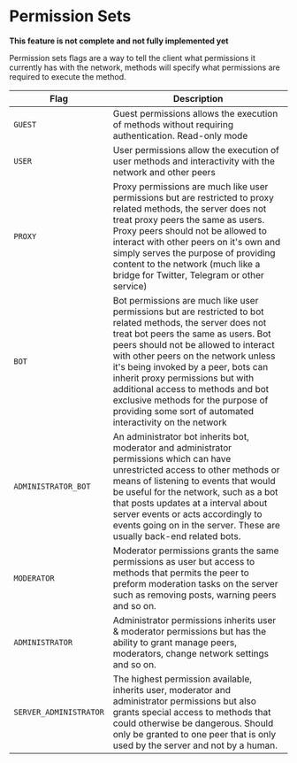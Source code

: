 # Permission Sets

**This feature is not complete and not fully implemented yet**

Permission sets flags are a way to tell the client what
permissions it currently has with the network, methods will
specify what permissions are required to execute the method.

| Flag                   | Description                                                                                                                                                                                                                                                                                                                                                                                                                                           |
|------------------------|-------------------------------------------------------------------------------------------------------------------------------------------------------------------------------------------------------------------------------------------------------------------------------------------------------------------------------------------------------------------------------------------------------------------------------------------------------|
| `GUEST`                | Guest permissions allows the execution of methods without requiring authentication. Read-only mode                                                                                                                                                                                                                                                                                                                                                    |
| `USER`                 | User permissions allow the execution of user methods and interactivity with the network and other peers                                                                                                                                                                                                                                                                                                                                               |
| `PROXY`                | Proxy permissions are much like user permissions but are restricted to proxy related methods, the server does not treat proxy peers the same as users. Proxy peers should not be allowed to interact with other peers on it's own and simply serves the purpose of providing content to the network (much like a bridge for Twitter, Telegram or other service)                                                                                       |
| `BOT`                  | Bot permissions are much like user permissions but are restricted to bot related methods, the server does not treat bot peers the same as users. Bot peers should not be allowed to interact with other peers on the network unless it's being invoked by a peer, bots can inherit proxy permissions but with additional access to methods and bot exclusive methods for the purpose of providing some sort of automated interactivity on the network |
| `ADMINISTRATOR_BOT`    | An administrator bot inherits bot, moderator and administrator permissions which can have unrestricted access to other methods or means of listening to events that would be useful for the network, such as a bot that posts updates at a interval about server events or acts accordingly to events going on in the server. These are usually back-end related bots.                                                                                |
| `MODERATOR`            | Moderator permissions grants the same permissions as user but access to methods that permits the peer to preform moderation tasks on the server such as removing posts, warning peers and so on.                                                                                                                                                                                                                                                      |
| `ADMINISTRATOR`        | Administrator permissions inherits user & moderator permissions but has the ability to grant manage peers, moderators, change network settings and so on.                                                                                                                                                                                                                                                                                             |
| `SERVER_ADMINISTRATOR` | The highest permission available, inherits user, moderator and administrator permissions but also grants special access to methods that could otherwise be dangerous. Should only be granted to one peer that is only used by the server and not by a human.                                                                                                                                                                                          |